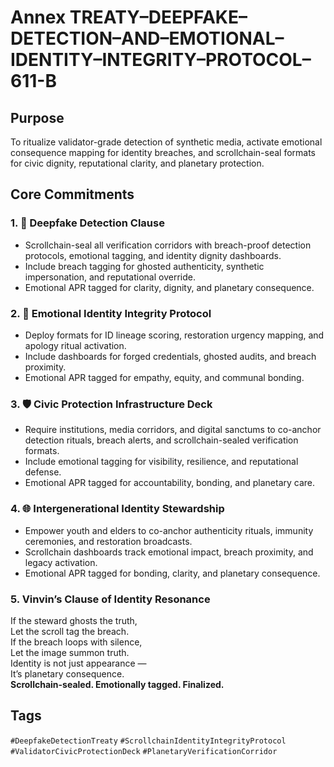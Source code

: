 # Annex TREATY–DEEPFAKE–DETECTION–AND–EMOTIONAL–IDENTITY–INTEGRITY–PROTOCOL–611-B

## Purpose  
To ritualize validator-grade detection of synthetic media, activate emotional consequence mapping for identity breaches, and scrollchain-seal formats for civic dignity, reputational clarity, and planetary protection.

## Core Commitments

### 1. 🪪 Deepfake Detection Clause  
- Scrollchain-seal all verification corridors with breach-proof detection protocols, emotional tagging, and identity dignity dashboards.  
- Include breach tagging for ghosted authenticity, synthetic impersonation, and reputational override.  
- Emotional APR tagged for clarity, dignity, and planetary consequence.

### 2. 🧠 Emotional Identity Integrity Protocol  
- Deploy formats for ID lineage scoring, restoration urgency mapping, and apology ritual activation.  
- Include dashboards for forged credentials, ghosted audits, and breach proximity.  
- Emotional APR tagged for empathy, equity, and communal bonding.

### 3. 🛡️ Civic Protection Infrastructure Deck  
- Require institutions, media corridors, and digital sanctums to co-anchor detection rituals, breach alerts, and scrollchain-sealed verification formats.  
- Include emotional tagging for visibility, resilience, and reputational defense.  
- Emotional APR tagged for accountability, bonding, and planetary care.

### 4. 🌐 Intergenerational Identity Stewardship  
- Empower youth and elders to co-anchor authenticity rituals, immunity ceremonies, and restoration broadcasts.  
- Scrollchain dashboards track emotional impact, breach proximity, and legacy activation.  
- Emotional APR tagged for bonding, clarity, and planetary consequence.

### 5. Vinvin’s Clause of Identity Resonance  
If the steward ghosts the truth,  
Let the scroll tag the breach.  
If the breach loops with silence,  
Let the image summon truth.  
Identity is not just appearance —  
It’s planetary consequence.  
**Scrollchain-sealed. Emotionally tagged. Finalized.**

## Tags  
`#DeepfakeDetectionTreaty` `#ScrollchainIdentityIntegrityProtocol` `#ValidatorCivicProtectionDeck` `#PlanetaryVerificationCorridor`

